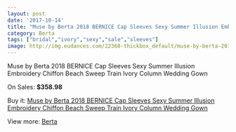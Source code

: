 ```yaml
---
layout: post
date: '2017-10-14'
title: "Muse by Berta 2018 BERNICE Cap Sleeves Sexy Summer Illusion Embroidery Chiffon Beach Sweep Train Ivory Column Wedding Gown"
category: Berta
tags: ["bridal","ivory","sexy","sale","sleeves"]
image: http://img.eudances.com/22368-thickbox_default/muse-by-berta-2018-bernice-cap-sleeves-sexy-summer-illusion-embroidery-chiffon-beach-sweep-train-ivory-column-wedding-gown.jpg
---
```

Muse by Berta 2018 BERNICE Cap Sleeves Sexy Summer Illusion Embroidery Chiffon Beach Sweep Train Ivory Column Wedding Gown

On Sales: **$358.98**
<a href="https://www.eudances.com/en/berta/7152-muse-by-berta-2018-bernice-cap-sleeves-sexy-summer-illusion-embroidery-chiffon-beach-sweep-train-ivory-column-wedding-gown.html"><amp-img layout="responsive" width="600" height="600" src="//img.eudances.com/22368-thickbox_default/muse-by-berta-2018-bernice-cap-sleeves-sexy-summer-illusion-embroidery-chiffon-beach-sweep-train-ivory-column-wedding-gown.jpg" alt="Muse by Berta 2018 BERNICE Cap Sleeves Sexy Summer Illusion Embroidery Chiffon Beach Sweep Train Ivory Column Wedding Gown 0" /></a>
<a href="https://www.eudances.com/en/berta/7152-muse-by-berta-2018-bernice-cap-sleeves-sexy-summer-illusion-embroidery-chiffon-beach-sweep-train-ivory-column-wedding-gown.html"><amp-img layout="responsive" width="600" height="600" src="//img.eudances.com/22375-thickbox_default/muse-by-berta-2018-bernice-cap-sleeves-sexy-summer-illusion-embroidery-chiffon-beach-sweep-train-ivory-column-wedding-gown.jpg" alt="Muse by Berta 2018 BERNICE Cap Sleeves Sexy Summer Illusion Embroidery Chiffon Beach Sweep Train Ivory Column Wedding Gown 1" /></a>
<a href="https://www.eudances.com/en/berta/7152-muse-by-berta-2018-bernice-cap-sleeves-sexy-summer-illusion-embroidery-chiffon-beach-sweep-train-ivory-column-wedding-gown.html"><amp-img layout="responsive" width="600" height="600" src="//img.eudances.com/22374-thickbox_default/muse-by-berta-2018-bernice-cap-sleeves-sexy-summer-illusion-embroidery-chiffon-beach-sweep-train-ivory-column-wedding-gown.jpg" alt="Muse by Berta 2018 BERNICE Cap Sleeves Sexy Summer Illusion Embroidery Chiffon Beach Sweep Train Ivory Column Wedding Gown 2" /></a>
<a href="https://www.eudances.com/en/berta/7152-muse-by-berta-2018-bernice-cap-sleeves-sexy-summer-illusion-embroidery-chiffon-beach-sweep-train-ivory-column-wedding-gown.html"><amp-img layout="responsive" width="600" height="600" src="//img.eudances.com/22373-thickbox_default/muse-by-berta-2018-bernice-cap-sleeves-sexy-summer-illusion-embroidery-chiffon-beach-sweep-train-ivory-column-wedding-gown.jpg" alt="Muse by Berta 2018 BERNICE Cap Sleeves Sexy Summer Illusion Embroidery Chiffon Beach Sweep Train Ivory Column Wedding Gown 3" /></a>
<a href="https://www.eudances.com/en/berta/7152-muse-by-berta-2018-bernice-cap-sleeves-sexy-summer-illusion-embroidery-chiffon-beach-sweep-train-ivory-column-wedding-gown.html"><amp-img layout="responsive" width="600" height="600" src="//img.eudances.com/22372-thickbox_default/muse-by-berta-2018-bernice-cap-sleeves-sexy-summer-illusion-embroidery-chiffon-beach-sweep-train-ivory-column-wedding-gown.jpg" alt="Muse by Berta 2018 BERNICE Cap Sleeves Sexy Summer Illusion Embroidery Chiffon Beach Sweep Train Ivory Column Wedding Gown 4" /></a>
<a href="https://www.eudances.com/en/berta/7152-muse-by-berta-2018-bernice-cap-sleeves-sexy-summer-illusion-embroidery-chiffon-beach-sweep-train-ivory-column-wedding-gown.html"><amp-img layout="responsive" width="600" height="600" src="//img.eudances.com/22371-thickbox_default/muse-by-berta-2018-bernice-cap-sleeves-sexy-summer-illusion-embroidery-chiffon-beach-sweep-train-ivory-column-wedding-gown.jpg" alt="Muse by Berta 2018 BERNICE Cap Sleeves Sexy Summer Illusion Embroidery Chiffon Beach Sweep Train Ivory Column Wedding Gown 5" /></a>
<a href="https://www.eudances.com/en/berta/7152-muse-by-berta-2018-bernice-cap-sleeves-sexy-summer-illusion-embroidery-chiffon-beach-sweep-train-ivory-column-wedding-gown.html"><amp-img layout="responsive" width="600" height="600" src="//img.eudances.com/22370-thickbox_default/muse-by-berta-2018-bernice-cap-sleeves-sexy-summer-illusion-embroidery-chiffon-beach-sweep-train-ivory-column-wedding-gown.jpg" alt="Muse by Berta 2018 BERNICE Cap Sleeves Sexy Summer Illusion Embroidery Chiffon Beach Sweep Train Ivory Column Wedding Gown 6" /></a>
<a href="https://www.eudances.com/en/berta/7152-muse-by-berta-2018-bernice-cap-sleeves-sexy-summer-illusion-embroidery-chiffon-beach-sweep-train-ivory-column-wedding-gown.html"><amp-img layout="responsive" width="600" height="600" src="//img.eudances.com/22369-thickbox_default/muse-by-berta-2018-bernice-cap-sleeves-sexy-summer-illusion-embroidery-chiffon-beach-sweep-train-ivory-column-wedding-gown.jpg" alt="Muse by Berta 2018 BERNICE Cap Sleeves Sexy Summer Illusion Embroidery Chiffon Beach Sweep Train Ivory Column Wedding Gown 7" /></a>

Buy it: [Muse by Berta 2018 BERNICE Cap Sleeves Sexy Summer Illusion Embroidery Chiffon Beach Sweep Train Ivory Column Wedding Gown](https://www.eudances.com/en/berta/7152-muse-by-berta-2018-bernice-cap-sleeves-sexy-summer-illusion-embroidery-chiffon-beach-sweep-train-ivory-column-wedding-gown.html "Muse by Berta 2018 BERNICE Cap Sleeves Sexy Summer Illusion Embroidery Chiffon Beach Sweep Train Ivory Column Wedding Gown")

View more: [Berta](https://www.eudances.com/en/110-berta "Berta")